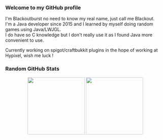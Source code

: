 ### Welcome to my GitHub profile

I'm Blackoutburst no need to know my real name, just call me Blackout.\
I'm a Java developer since 2015 and I learned by myself doing random games using Java/LWJGL.\
I do have so C knowledge but I don't really use it as I found Java more convenient to use.

Currently working on spigot/craftbukkit plugins in the hope of working at Hypixel, wish me luck !

### Random GitHub Stats

<div align="center">
  <img height="180em" src="https://github-readme-stats.vercel.app/api?username=Blackoutburst&count_private=true&show_icons=true&theme=radical&include_all_commits=true" />
  <img height="180em" src="https://github-readme-stats.vercel.app/api/top-langs/?username=Blackoutburst&layout=compact&theme=radical" />
</div>
